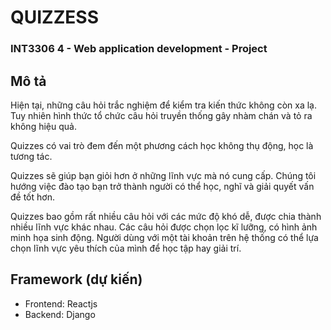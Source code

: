 # QUIZZESS
### INT3306 4 - Web application development - Project

## Mô tả

Hiện tại, những câu hỏi trắc nghiệm để kiểm tra kiến thức không còn xa lạ. Tuy nhiên hình thức tổ chức câu hỏi truyền thống gây nhàm chán và tỏ ra không hiệu quả.

Quizzes có vai trò đem đến một phương cách học không thụ động, học là tương tác.

Quizzes sẽ giúp bạn giỏi hơn ở những lĩnh vực mà nó cung cấp. Chúng tôi hướng việc đào tạo bạn trở thành người có thể học, nghĩ và giải quyết vấn đề tốt hơn.

Quizzes bao gồm rất nhiều câu hỏi với các mức độ khó dễ, được chia thành nhiều lĩnh vực khác nhau. Các câu hỏi được chọn lọc kĩ lưỡng, có hình ảnh minh họa sinh động. Người dùng với một tài khoản trên hệ thống có thể lựa chọn lĩnh vực yêu thích của mình để học tập hay giải trí.

## Framework (dự kiến) 

- Frontend: Reactjs
- Backend: Django
